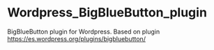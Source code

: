 # Wordpress_BigBlueButton_plugin
BigBlueButton plugin for Wordpress. Based on plugin https://es.wordpress.org/plugins/bigbluebutton/
